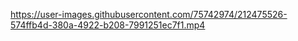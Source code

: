 


https://user-images.githubusercontent.com/75742974/212475526-574ffb4d-380a-4922-b208-7991251ec7f1.mp4

